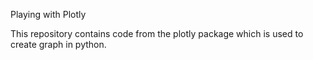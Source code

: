 Playing with Plotly

This repository contains code from the plotly package which is used to create graph in python.